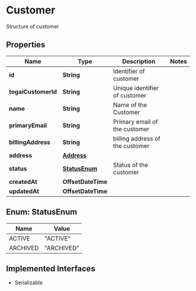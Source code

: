 

# Customer

Structure of customer

## Properties

| Name | Type | Description | Notes |
|------------ | ------------- | ------------- | -------------|
|**id** | **String** | Identifier of customer |  |
|**togaiCustomerId** | **String** | Unique identifier of customer |  |
|**name** | **String** | Name of the Customer |  |
|**primaryEmail** | **String** | Primary email of the customer |  |
|**billingAddress** | **String** | billing address of the customer |  |
|**address** | [**Address**](Address.md) |  |  |
|**status** | [**StatusEnum**](#StatusEnum) | Status of the customer |  |
|**createdAt** | **OffsetDateTime** |  |  |
|**updatedAt** | **OffsetDateTime** |  |  |



## Enum: StatusEnum

| Name | Value |
|---- | -----|
| ACTIVE | &quot;ACTIVE&quot; |
| ARCHIVED | &quot;ARCHIVED&quot; |


## Implemented Interfaces

* Serializable


